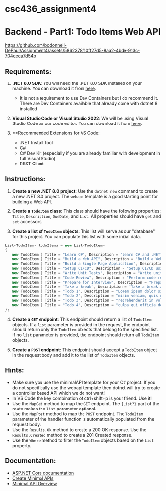 # csc436_assignment4
# Backend - Part1: Todo Items Web API


https://github.com/bodonnell-DePaul/Assignment4/assets/5862378/10ff27d5-8aa2-4bde-913c-704eeca7d54b


## Requirements:

1. **.NET 8.0 SDK**: You will need the .NET 8.0 SDK installed on your machine. You can download it from [here](https://dotnet.microsoft.com/download).
   - It is not a requirement to use Dev Containers but I do recommend it.  There are Dev Containers available that already come with dotnet 8 installed

3. **Visual Studio Code or Visual Studio 2022**: We will be using Visual Studio Code as our code editor. You can download it from [here](https://visualstudio.com/).
   
4. **Recommended Extensions for VS Code:
   - .NET Install Tool
   - C#
   - C# Dev Kit (especially if you are already familiar with development in full Visual Studio)
   - REST Client

## Instructions:

1. **Create a new .NET 8.0 project**: Use the `dotnet new` command to create a new .NET 8.0 project. The `webapi` template is a good starting point for building a Web API.

2. **Create a `TodoItem` class**: This class should have the following properties: `Title`, `Description`, `DueDate`, and `List`. All properties should have `get` and `set` accessors.

3. **Create a list of `TodoItem` objects**: This list will serve as our "database" for this project. You can populate this list with some initial data.
 ```C#
 List<TodoItem> todoItems = new List<TodoItem>
{
    new TodoItem { Title = "Learn C#", Description = "Learn C# and .NET", DueDate = DateTime.Now.AddDays(1), List = "Personal" },
    new TodoItem { Title = "Build a Web API", Description = "Build a Web API using ASP.NET Core", DueDate = DateTime.Now.AddDays(2), List = "Work" },
    new TodoItem { Title = "Build a Single Page Application", Description = "Build a Single Page Application using Angular or React", DueDate = DateTime.Now.AddDays(3), List = "Work" },
    new TodoItem { Title = "Setup CI/CD", Description = "Setup CI/CD using Azure DevOps", DueDate = DateTime.Now.AddDays(4), List = "Work" },
    new TodoItem { Title = "Write Unit Tests", Description = "Write unit tests for the API and SPA", DueDate = DateTime.Now.AddDays(5), List = "Work" },
    new TodoItem { Title = "Code Review", Description = "Perform code review for the API and SPA", DueDate = DateTime.Now.AddDays(6), List = "Work" },
    new TodoItem { Title = "Prepare for Interview", Description = "Prepare for technical interviews", DueDate = DateTime.Now.AddDays(7), List = "Personal" },
    new TodoItem { Title = "Take a Break", Description = "Take a break and enjoy the weekend", DueDate = DateTime.Now.AddDays(8), List = "Personal" },
    new TodoItem { Title = "Todo 1", Description = "Lorem ipsum dolor sit amet, consectetur adipiscing elit, sed do eiusmod tempor incididunt ut labore et dolore magna aliqua. Ut enim ad", DueDate=DateTime.Now.AddDays(1)},
    new TodoItem { Title = "Todo 2", Description = "minim veniam, quis nostrud exercitation ullamco laboris nisi ut aliquip ex ea commodo consequat. Duis aute irure dolor in", DueDate=DateTime.Now.AddDays(3)},
    new TodoItem { Title = "Todo 3", Description = "reprehenderit in voluptate velit esse cillum dolore eu fugiat nulla pariatur. Excepteur sint occaecat cupidatat non proident, sunt in", DueDate=DateTime.Now.AddDays(5)},
    new TodoItem { Title = "Todo 4", Description = "culpa qui officia deserunt mollit anim id est laborum.", DueDate=DateTime.Now.AddDays(8) }
};
```

4. **Create a `GET` endpoint**: This endpoint should return a list of `TodoItem` objects. If a `list` parameter is provided in the request, the endpoint should return only the `TodoItem` objects that belong to the specified list. If no `list` parameter is provided, the endpoint should return all `TodoItem` objects.

5. **Create a `POST` endpoint**: This endpoint should accept a `TodoItem` object in the request body and add it to the list of `TodoItem` objects.

## Hints:
- Make sure you use the minimalAPI template for your C# project.  If you do not specifically use the webapi template then dotnet will try to create a controller based API which we do not want!
- In VS Code the key combination of ctrl+shift+p is your friend.  Use it!
- Use the `MapGet` method to map the `GET` endpoint. The `{list?}` part of the route makes the `list` parameter optional.
- Use the `MapPost` method to map the `POST` endpoint. The `TodoItem` parameter of the handler function is automatically populated from the request body.
- Use the `Results.Ok` method to create a 200 OK response. Use the `Results.Created` method to create a 201 Created response.
- Use the `Where` method to filter the `TodoItem` objects based on the `List` property.

## Documentation:
- [ASP.NET Core documentation](https://docs.microsoft.com/en-us/aspnet/core/?view=aspnetcore-8.0)
- [Create Minimal APIs](https://learn.microsoft.com/en-us/aspnet/core/tutorials/min-web-api?view=aspnetcore-8.0&tabs=visual-studio)
- [Minimal API Overview](https://learn.microsoft.com/en-us/aspnet/core/fundamentals/minimal-apis/overview?view=aspnetcore-8.0)

